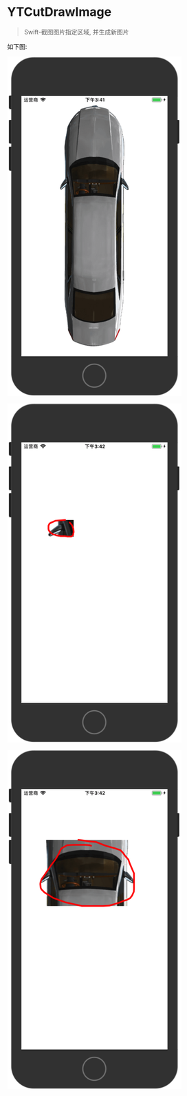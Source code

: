 # YTCutDrawImage

>Swift-截图图片指定区域, 并生成新图片

如下图:

![全车照](https://github.com/YTiOSer/YTCutDrawImageDemo/blob/master/images/%E5%85%A8%E8%BD%A6%E5%9B%BE.png)

![截取倒车镜](https://github.com/YTiOSer/YTCutDrawImageDemo/blob/master/images/%E6%88%AA%E5%8F%96%E5%9B%BE_1.png)

![截取部分](https://github.com/YTiOSer/YTCutDrawImageDemo/blob/master/images/%E6%88%AA%E5%8F%96%E5%9B%BE_2.png)

